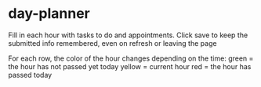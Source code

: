 # day-planner

Fill in each hour with tasks to do and appointments.
Click save to keep the submitted info remembered, even on refresh or leaving the page

For each row, the color of the hour changes depending on the time:
green = the hour has not passed yet today
yellow = current hour
red = the hour has passed today
